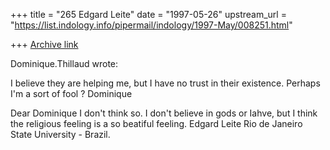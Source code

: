 +++
title = "265 Edgard Leite"
date = "1997-05-26"
upstream_url = "https://list.indology.info/pipermail/indology/1997-May/008251.html"

+++
[Archive link](https://list.indology.info/pipermail/indology/1997-May/008251.html)

Dominique.Thillaud wrote:

 I believe they are helping me, but I have no trust in their existence.
 Perhaps I'm a sort of fool ?
 Dominique


Dear Dominique
I don't think so. I don't believe in gods or Iahve, but I think the 
religious feeling is a so beatiful feeling.
Edgard Leite
Rio de Janeiro State University - Brazil.





